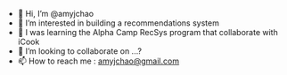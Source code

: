 - 👋 Hi, I’m @amyjchao
- 👀 I’m interested in building a recommendations system
- 🌱 I was learning the Alpha Camp RecSys program that collaborate with iCook
- 💞️ I’m looking to collaborate on ...?
- 📫 How to reach me : amyjchao@gmail.com

<!---
amyjchao/amyjchao is a ✨ special ✨ repository because its `README.md` (this file) appears on your GitHub profile.
You can click the Preview link to take a look at your changes.
--->

